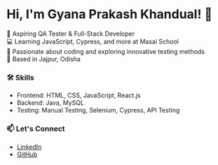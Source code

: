 



# Hi, I'm Gyana Prakash Khandual! 👋

🌟 Aspiring QA Tester & Full-Stack Developer  
💻 Learning JavaScript, Cypress, and more at Masai School  
🎯 Passionate about coding and exploring innovative testing methods  
📍 Based in Jajpur, Odisha  

### 🛠️ Skills
- Frontend: HTML, CSS, JavaScript, React.js
- Backend: Java, MySQL
- Testing: Manual Testing, Selenium, Cypress, API Testing

### 📫 Let's Connect
- [LinkedIn](https://linkedin.com/in/your-profile)
- [GitHub](https://github.com/GyanaprakashKhandual)
